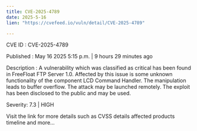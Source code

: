 ```yaml
---
title: CVE-2025-4789
date: 2025-5-16
lien: "https://cvefeed.io/vuln/detail/CVE-2025-4789"

---
```


CVE ID : CVE-2025-4789

Published :  May 16
2025
5:15 p.m. | 9 hours
29 minutes ago

Description : A vulnerability
which was classified as critical
has been found in FreeFloat FTP Server 1.0. Affected by this issue is some unknown functionality of the component LCD Command Handler. The manipulation leads to buffer overflow. The attack may be launched remotely. The exploit has been disclosed to the public and may be used.

Severity: 7.3 | HIGH

Visit the link for more details
such as CVSS details
affected products
timeline
and more...
